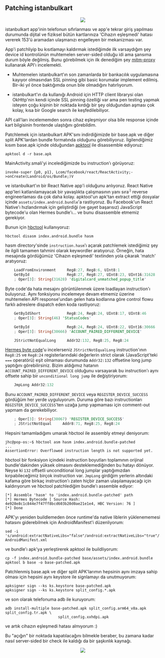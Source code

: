 ## Patching istanbulkart

<p align="center">
  <img src="https://github.com/user-attachments/assets/8595ec28-7124-4ab2-a0b5-c73567dea963" />
</p>

istanbulkart app'inin telefonun sıfırlanması ve app'e tekrar giriş yapılması durumunda dijital ve fiziksel bütün kartlarınıza 'Cihazın eşleşmedi' hatası vererek 153'ü aramadan ulaşmanızı engelleyen bir mekanizması var.

App'i patchliyip bu kısıtlamayı kaldırmak istediğimde ilk varsaydığım şey device id kontrolünün muhtemelen server-sided olduğu idi ama şansıma durum böyle değilmiş. Bunu görebilmek için ilk denediğim şey [mitm-proxy](https://github.com/mitmproxy/mitmproxy) kullanarak API'ı incelemekti.


- Muhtemelen istanbulkart'ın son zamanlarda bir bankacılık uygulamasına kayıyor olmasından SSL pinning gibi basic korumalar implement edilmiş. Bir-iki yıl önce baktığımda onun bile olmadığını hatırlıyorum.

- istanbulkart'ın da kullanığı Android için HTTP client librarysi olan OkHttp'nin kendi içinde SSL pinning özelliği var ama pen testing yapmak isteyen çoğu kişinin bir noktada kırdığı bir şey olduğundan aşması çok kolay, kısa bir Google search ile keşfedilebiliyor.

API call'ları incelememden sonra cihaz eşleşmiyor olsa bile response içinde kart bilgisinin frontende ulaştığını görebildim.

Patchlemek için istanbulkart APK'sını indirdiğimizde bir base.apk ve diğer split APK'lardan bundle formatında olduğunu görebiliyoruz. İlgilendiğimiz kısım base.apk içinde olduğundan
[apktool](https://github.com/iBotPeaches/Apktool/releases/tag/v2.9.3) ile disassemble ediyoruz:  
```console
apktool d -r base.apk
```

MainActivity.smali'yi incelediğimizde bu instruction'ı görüyoruz:
```smali
invoke-super {p0, p1}, Lcom/facebook/react/ReactActivity;->onCreate(Landroid/os/Bundle;)V
```

ve istanbulkart'ın bir React Native app'i olduğunu anlıyoruz. React Native app'leri katlanılamayacak bir yavaşlıkta çalışmasının yanı sıra<sup>:)</sup> reverse engineerlaması da çok daha kolay. apktool'un apk'tan extract ettiği dosyalar içinde `assets/index.android.bundle`'a rastlıyoruz. Bu Facebook'un React Native'ı hızlandırmak için geliştirdiği (ve gayet başarısız) JavaScript bytecode'u olan Hermes bundle'ı... ve bunu disassemble etmemiz gerekiyor.

Bunun için [hbctool](https://github.com/bongtrop/hbctool) kullanıyoruz:
```console
hbctool disasm index.android.bundle hasm
```

hasm directory'sinde `instruction.hasm`'ı açarak patchlemek istediğimiz şey ile ilgili tamamen tahmini olarak keywordler aratıyoruz. Örneğin, hata mesajında gördüğümüz 'Cihazın eşleşmedi' textinden yola çıkarak 'match' aratıyoruz:
```rust
	LoadFromEnvironment 	Reg8:27, Reg8:6, UInt8:1
	GetById             	Reg8:27, Reg8:27, UInt8:23, UInt16:31628
	; Oper[3]: String(31628) 'digitalcard_unmatched_popup_title'
```

Byte code'da hata mesajını görüntülenmek üzere loadlayan instruction'ı buluyoruz. Aynı fonksiyonu incelemeye devam etmemiz üzerine muhtemelen API response'undan gelen hata kodlarına göre control flowu farklı adreslere dispatch eden koda rastlıyoruz:
```rust
	GetByIdShort        	Reg8:24, Reg8:24, UInt8:17, UInt8:46
	; Oper[3]: String(46) 'StatusCodes'

	GetById             	Reg8:24, Reg8:24, UInt8:22, UInt16:30666
	; Oper[3]: String(30666) 'ACCOUNT_PAIRED_DIFFERENT_DEVICE'

	JStrictNotEqualLong     Addr32:132, Reg8:25, Reg8:24
```
[Hermes byte code](https://p1sec.github.io/hermes-dec/opcodes_table.html)'u incelerseniz `JStrictNotEqualLong` instruction'ının `Reg8:25` ve `Reg8:24` registerlarındaki değerlerin strict olarak (JavaScript'teki `===` operatörü) eşit olmaması durumunda `Addr32:132` offsetine long jump yaptığını görebilirsiniz. Bizim aldığımız hatanın `ACCOUNT_PAIRED_DIFFERENT_DEVICE` olduğunu varsayarak bu instruction'ı aynı offsete sahip bir `unconditional long jump` ile değiştiriyorum:
```rust
	JmpLong Addr32:132
```

Bunu `ACCOUNT_PAIRED_DIFFERENT_DEVICE` veya `REGISTER_DEVICE_SUCCESS` gördüğüm her yerde uyguluyorum. Duruma göre bazı instructionları `REGISTER_DEVICE_SUCCESS`'ten uzağa jump yapmaması için comment-out yapmam da gerekebiliyor.
```rust
	; Oper[3]: String(30067) 'REGISTER_DEVICE_SUCCESS'
	; JStrictNotEqual     Addr8:71, Reg8:25, Reg8:24
```

Hepsini tamamladığımı umarak hbctool ile assembly etmeyi deniyorum:
```console
jhc@pop-os:~$ hbctool asm hasm index.android.bundle-patched
...
AssertionError: Overflowed instruction length is not supported yet.
```
hbctool bir fonksiyon içindeki instruction boyutları toplamının orijinal bundle'dakinden yüksek olmasını desteklemediğinden bu hatayı dönüyor. Neyse ki `132` offsetli unconditional long jumplar yaptığımızdan kırpabileceğimiz birçok instruction var. `JmpLong` girdiğim yerlerin altındaki kafama göre birkaç instruction'ı zaten hiçbir zaman ulaşılamayacağı için kaldırıyorum ve hbctool patchlediğim bundle'ı assemble ediyor:
```console
[*] Assemble 'hasm' to 'index.android.bundle-patched' path
[*] Hermes Bytecode [ Source Hash: 4e928e8c1c844e7f47ff8bcd603b20d0ae21e1e4, HBC Version: 76 ]
[*] Done
```

APK'yı yeniden buildlemeden önce runtime'da native liblerin yüklenememesi hatasını giderebilmek için AndroidManifest'i düzenliyorum:
```console
sed -i 's/android:extractNativeLibs="false"/android:extractNativeLibs="true"/' AndroidManifest.xml
```

ve bundle'ı apk'ya yerleştirerek apktool ile buildliyorum:
```console
cp -f index.android.bundle-patched base/assets/index.android.bundle
apktool b base -o base-patched.apk
```

Patchlenmiş base.apk ve diğer split APK'larımın hepsinin aynı imzaya sahip olması için hepsini aynı keystore ile signlamayı da unutmuyorum:
```console
apksigner sign --ks ks.keystore base-patched.apk
apksigner sign --ks ks.keystore split_config.*.apk
```

ve son olarak telefonuma adb ile kuruyorum:
```console
adb install-multiple base-patched.apk split_config.arm64_v8a.apk split_config.tr.apk \
						split_config.xxhdpi.apk
```

ve artık cihazın eşleşmedi hatası almıyorum :)

Bu "açığın" bir noktada kapatılacağını bilmekle beraber, bu zamana kadar nasıl server-sided bir check ile kaldığı da bir şaşkınlık kaynağı.

<p align="center">
  <img src="https://github.com/user-attachments/assets/05738a0c-0fc0-4d5d-b25c-81e77125cb7a" />
</p>
